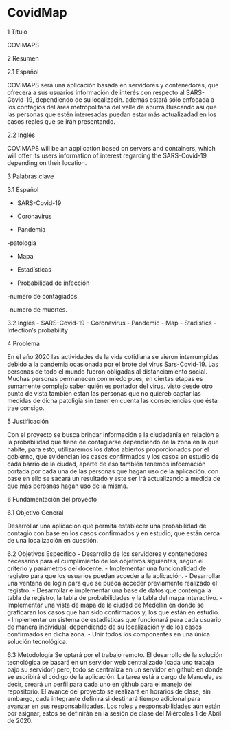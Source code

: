 # CovidMap      
1 Título

COVIMAPS

2 Resumen

2.1 Español

COVIMAPS será una aplicación basada en servidores y contenedores, que ofrecerá a sus usuarios información de interés con respecto al SARS-Covid-19, dependiendo de su localizacin. además estará sólo enfocada a los contagios del área metropolitana del valle de aburrá,Buscando así que las personas que estén interesadas puedan estar más actualizadad en los casos reales que se irán presentando. 


2.2 Inglés

COVIMAPS will be an application based on servers and containers, which will offer its users information of interest regarding the SARS-Covid-19 depending on their location.

3 Palabras clave

3.1 Español

- SARS-Covid-19

- Coronavirus

- Pandemia

-patologia

- Mapa

- Estadísticas

- Probabilidad de infección

-numero de contagiados. 

-numero de muertes. 

3.2 Inglés - SARS-Covid-19 - Coronavirus - Pandemic - Map - Stadistics - Infection’s probability

4 Problema

En el año 2020 las actividades de la vida cotidiana se vieron interrumpidas debido a la pandemia ocasionada por el brote del virus Sars-Covid-19. Las personas de todo el mundo fueron obligadas al distanciamiento social. Muchas personas permanecen con miedo pues, en ciertas etapas es sumamente complejo saber quién es portador del virus. visto desde otro punto de  vista también están las personas que no quiereb captar las medidas de dicha patoligia  sin tener en cuenta  las conseciencias  que ésta trae consigo.  

5 Justificación

Con el proyecto se busca brindar información a la ciudadanía en relación a la probabilidad que tiene de contagiarse dependiendo de la zona en la que habite, para esto, utilizaremos los datos abiertos proporcionados por el gobierno, que evidencian los casos confirmados y los casos en estudio de cada barrio de la ciudad, aparte de eso también tenemos infoemación portada por cada una de las personas que hagan uso de la aplicación. con base en ello se sacará  un  resultado y este ser irá actualizando a medida de que más perosnas hagan uso de la misma.

6 Fundamentación del proyecto

6.1 Objetivo General

Desarrollar una aplicación que permita establecer una probabilidad de contagio con base en los casos confirmados y en estudio, que están cerca de una localización en cuestión.

6.2 Objetivos Específico - Desarrollo de los servidores y contenedores necesarios para el cumplimiento de los objetivos siguientes, según el criterio y parámetros del docente. - Implementar una funcionalidad de registro para que los usuarios puedan acceder a la aplicación. - Desarrollar una ventana de login para que se pueda acceder previamente realizado el registro. - Desarrollar e implementar una base de datos que contenga la tabla de registro, la tabla de probabilidades y la tabla del mapa interactivo. - Implementar una vista de mapa de la ciudad de Medellín en donde se graficaran los casos que han sido confirmados y, los que están en estudio. - Implementar un sistema de estadísticas que funcionará para cada usuario de manera individual, dependiendo de su localización y de los casos confirmados en dicha zona. - Unir todos los componentes en una única solución tecnológica.

6.3 Metodología Se optará por el trabajo remoto. El desarrollo de la solución tecnológica se basará en un servidor web centralizado (cada uno trabaja bajo su servidor) pero, todo se centraliza en un servidor en github en donde se escribirá el código de la aplicación. La tarea está a cargo de Manuela, es decir, creará un perfil para cada uno en github para el manejo del repositorio. El avance del proyecto se realizará en horarios de clase, sin embargo, cada integrante definirá si destinará tiempo adicional para avanzar en sus responsabilidades. Los roles y responsabilidades aún están por asignar, estos se definirán en la sesión de clase del Miércoles 1 de Abril de 2020.
